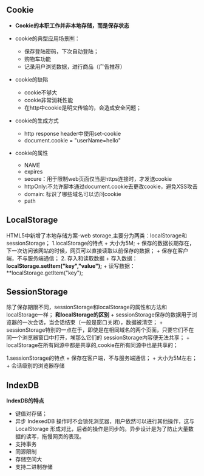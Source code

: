 ## Cookie
+ **Cookie的本职工作并非本地存储，而是保存状态**
+ cookie的典型应用场景🈶️：

    + 保存登陆密码，下次自动登陆；
    + 购物车功能
    + 记录用户浏览数据，进行商品（广告推荐）
    
+ cookie的缺陷
    + cookie不够大
    + cookie非常消耗性能
    + 在http中cookie是明文传输的，会造成安全问题；
    
+ cookie的生成方式
  + http response header中使用set-cookie
  + document.cookie = "userName=hello"
  
+ cookie的属性
  + NAME
  + expires
  + secure：用于限制web页面仅当是https连接时，才发送cookie
  + httpOnly:不允许脚本通过document.cookie去更改cookie，避免XSS攻击
  + domain: 标识了哪些域名可以访问cookie
  + path
  
## LocalStorage
HTML5中新增了本地存储方案-web storage,主要分为两类：localStorage和sessionStorage；
1.localStorage的特点
    + 大小为5M;
    + 保存的数据长期存在，下一次访问该网站的时候，网页可以直接读取以前保存的数据；
    + 保存在客户端，不与服务端通信；
2. 存入和读取数据
    + 存入数据： **localStorage.setItem("key","value");**
    + 读写数据： **localStorage.getItem("key");
   
 ## SessionStorage
 除了保存期限不同，sessionStorage和localStorage的属性和方法和localStorage一样；
 **和localStorage的区别**
    + sessionStorage保存的数据用于浏览器的一次会话，当会话结束（一般是窗口关闭），数据被清空；
    + sessionStorage特别的一点在于，即使是在相同域名的两个页面，只要它们不在同一个浏览器窗口中打开，埃那么它们的 sessionStorage内容便无法共享；
    + localStorage在所有同源中都是共享的,cookie在所有同源中也是共享的；
  
 1.sessionStorage的特点
    + 保存在客户端，不与服务端通信；
    + 大小为5M左右；
    + 会话级别的浏览器存储
  
## IndexDB
**IndexDB的特点**
  + 键值对存储；
  + 异步
    IndexedDB 操作时不会锁死浏览器，用户依然可以进行其他操作，这与 LocalStorage 形成对比，后者的操作是同步的。异步设计是为了防止大量数据的读写，拖慢网页的表现。
  + 支持事务
  + 同源限制
  + 存储空间大
  + 支持二进制存储
  
  

